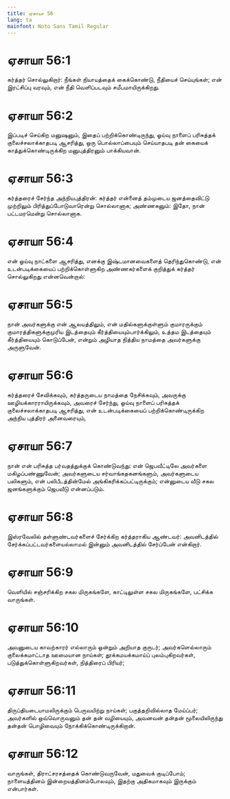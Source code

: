 ```yaml
---
title: ஏசாயா 56
lang: ta
mainfont: Noto Sans Tamil Regular
---
```


# ஏசாயா 56:1

கர்த்தர் சொல்லுகிறார்: நீங்கள் நியாயத்தைக் கைக்கொண்டு, நீதியைச் செய்யுங்கள்; என் இரட்சிப்பு வரவும், என் நீதி வெளிப்படவும் சமீபமாயிருக்கிறது.

# ஏசாயா 56:2

இப்படிச் செய்கிற மனுஷனும், இதைப் பற்றிக்கொண்டிருந்து, ஓய்வு நாளைப் பரிசுத்தக் குலைச்சலாக்காதபடி ஆசரித்து, ஒரு பொல்லாப்பையும் செய்யாதபடி தன் கையைக் காத்துக்கொண்டிருக்கிற மனுபுத்திரனும் பாக்கியவான்.

# ஏசாயா 56:3

கர்த்தரைச் சேர்ந்த அந்நியபுத்திரன்: கர்த்தர் என்னைத் தம்முடைய ஜனத்தைவிட்டு முற்றிலும் பிரித்துப்போடுவாரென்று சொல்லானாக; அண்ணகனும்: இதோ, நான் பட்டமரமென்று சொல்லானாக.

# ஏசாயா 56:4

என் ஓய்வு நாட்களை ஆசரித்து, எனக்கு இஷ்டமானவைகளைத் தெரிந்துகொண்டு, என் உடன்படிக்கையைப் பற்றிக்கொள்ளுகிற அண்ணகர்களைக் குறித்துக் கர்த்தர் சொல்லுகிறது என்னவென்றால்:

# ஏசாயா 56:5

நான் அவர்களுக்கு என் ஆலயத்திலும், என் மதில்களுக்குள்ளும் குமாரருக்கும் குமாரத்திகளுக்குமுரிய இடத்தையும் கீர்த்தியையும்பார்க்கிலும், உத்தம இடத்தையும் கீர்த்தியையும் கொடுப்பேன், என்றும் அழியாத நித்திய நாமத்தை அவர்களுக்கு அருளுவேன்.

# ஏசாயா 56:6

கர்த்தரைச் சேவிக்கவும், கர்த்தருடைய நாமத்தை நேசிக்கவும், அவருக்கு ஊழியக்காரராயிருக்கவும், அவரைச் சேர்ந்து, ஓய்வு நாளைப் பரிசுத்தக் குலைச்சலாக்காதபடி ஆசரித்து, என் உடன்படிக்கையைப் பற்றிக்கொண்டிருக்கிற அந்நிய புத்திரர் அனைவரையும்,

# ஏசாயா 56:7

நான் என் பரிசுத்த பர்வதத்துக்குக் கொண்டுவந்து: என் ஜெபவீட்டிலே அவர்களை மகிழப்பண்ணுவேன்; அவர்களுடைய சர்வாங்கதகனங்களும், அவர்களுடைய பலிகளும், என் பலிபீடத்தின்மேல் அங்கிகரிக்கப்பட்டிருக்கும்; என்னுடைய வீடு சகல ஜனங்களுக்கும் ஜெபவீடு என்னப்படும்.

# ஏசாயா 56:8

இஸ்ரவேலில் தள்ளுண்டவர்களைச் சேர்க்கிற கர்த்தராகிய ஆண்டவர்: அவனிடத்தில் சேர்க்கப்பட்டவர்களையல்லாமல் இன்னும் அவனிடத்தில் சேர்ப்பேன் என்கிறார்.

# ஏசாயா 56:9

வெளியில் சஞ்சரிக்கிற சகல மிருகங்களே, காட்டிலுள்ள சகல மிருகங்களே, பட்சிக்க வாருங்கள்.

# ஏசாயா 56:10

அவனுடைய காவற்காரர் எல்லாரும் ஒன்றும் அறியாத குருடர்; அவர்களெல்லாரும் குலைக்கமாட்டாத ஊமையான நாய்கள்; தூக்கமயக்கமாய்ப் புலம்புகிறவர்கள், படுத்துக்கொள்ளுகிறவர்கள், நித்திரைப் பிரியர்;

# ஏசாயா 56:11

திருப்தியடையாமலிருக்கும் பெருவயிற்று நாய்கள்; பகுத்தறிவில்லாத மேய்ப்பர்; அவர்களில் ஒவ்வொருவனும் தன் தன் வழியையும், அவனவன் தன்தன் மூலையிலிருந்து தன்தன் பொழிவையும் நோக்கிக்கொண்டிருக்கிறான்.

# ஏசாயா 56:12

வாருங்கள், திராட்சரசத்தைக் கொண்டுவருவேன், மதுவைக் குடிப்போம்; நாளையத்தினம் இன்றையத்தினம்போலவும், இதற்கு அதிகமாகவும் இருக்கும் என்பார்கள்.

